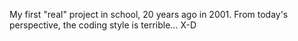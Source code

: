 My first "real" project in school, 20 years ago in 2001. From today's perspective, the coding style is terrible... X-D
